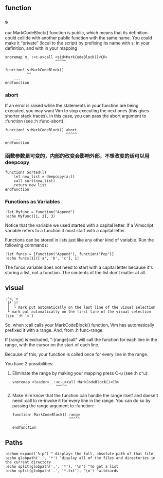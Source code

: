 ## function


### s
our MarkCodeBlock() function is public, which means that its definition could collide with another public function with the same name. You could make it “private” (local to the script) by prefixing its name with s: in your definition, and with <sid> in your mapping

```
xnoremap m_ :<c-u>call <sid>MarkCodeBlock()<CR>
                       ^^^^^

function! s:MarkCodeBlock()
          ^^
    ...
endfunction
```

### abort
If an error is raised while the statements in your function are being executed, you may want Vim to stop executing the next ones (this gives shorter stack traces). In this case, you can pass the abort argument to :function (see :h :func-abort):

```
function! s:MarkCodeBlock() abort
                            ^^^^^
    ...
endfunction
```



### 函数参数是可变的，内部的改变会影响外部，不想改变的话可以用deepcopy

```vim
function! Sorted(l)
    let new_list = deepcopy(a:l)
    call sort(new_list)
    return new_list
endfunction
```

### Functions as Variables

```
:let Myfunc = function("Append")
:echo Myfunc([1, 2], 3)
```
 Notice that the variable we used started with a capital letter. If a Vimscript variable refers to a function it must start with a capital letter.

Functions can be stored in lists just like any other kind of variable. Run the following commands:

```
:let funcs = [function("Append"), function("Pop")]
:echo funcs[1](['a', 'b', 'c'], 1)
```
 The funcs variable does not need to start with a capital letter because it's storing a list, not a function. The contents of the list don't matter at all.
 
## visual
```
:'<,'>
 ├┘ ├┘
 │  └ mark put automatically on the last line of the visual selection
 └ mark put automatically on the first line of the visual selection (see `:h '<`)
```

So, when :call calls your MarkCodeBlock() function, Vim has automatically prefixed it with a range.
And, from :h func-range:

If [range] is excluded, ":{range}call" will call the function for each line in the range, with the cursor on the start of each line.

Because of this, your function is called once for every line in the range.

You have 2 possibilities:

1. Eliminate the range by making your mapping press C-u (see :h c^u):

	```
	vnoremap <leader>_ :<c-u>call MarkCodeBlock()<CR>
						^^^^^
	```
2. Make Vim know that the function can handle the range itself and doesn't need :call to re-invoke it for every line in the range. You can do so by passing the range argument to :function:

	```
	function! MarkCodeBlock() range
							  ^^^^^
		...
	endfunction
	```

## Paths
```
:echom expand('%:p') " displays the full, absolute path of that file
:echo globpath('.', '*') "display all of the files and directories in the current directory
:echo split(globpath('.', '*'), '\n') "To get a list
:echo split(globpath('.', '*.txt'), '\n') "wildcards
```




